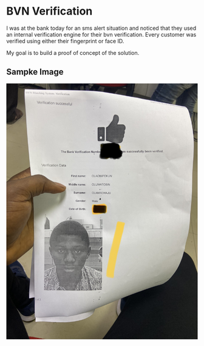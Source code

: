 # BVN Verification

I was at the bank today for an sms alert situation and noticed that they used an internal
verification engine for their bvn verification.
Every customer was verified using either their fingerprint or face ID.

My goal is to build a proof of concept of the solution.

## Sampke Image

![image of my bvn result](https://github.com/ola0x/bvn-verification/blob/main/images/IMG_3672.HEIC)
 
